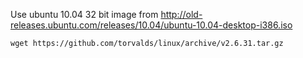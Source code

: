 Use ubuntu 10.04 32 bit image from http://old-releases.ubuntu.com/releases/10.04/ubuntu-10.04-desktop-i386.iso
  
    wget https://github.com/torvalds/linux/archive/v2.6.31.tar.gz
